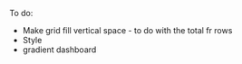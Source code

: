 To do:

- Make grid fill vertical space - to do with the total fr rows 
- Style 
- gradient dashboard 